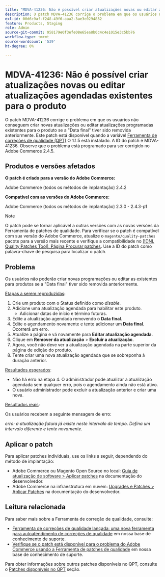 ```yaml
---
title: "MDVA-41236: Não é possível criar atualizações novas ou editar atualizações agendadas existentes para o produto"
description: O patch MDVA-41236 corrige o problema em que os usuários não conseguem criar novas atualizações ou editar atualizações programadas existentes para o produto se a "Data final" tiver sido removida anteriormente. Este patch está disponível quando a [Ferramenta de correções de qualidade (QPT)](https://devdocs.magento.com/guides/v2.4/comp-mgr/patching.html#mqp) 1.1.5 está instalada. A ID do patch é MDVA-41236. Observe que o problema está programado para ser corrigido no Adobe Commerce 2.4.5.
exl-id: 00d6c0af-f248-49f6-aaa2-3ae3c0294832
feature: Products, Staging
role: Admin
source-git-commit: 958179e0f3efe08e65ea8b0c4c4e1015e3c5bb76
workflow-type: tm+mt
source-wordcount: '539'
ht-degree: 0%

---
```


# MDVA-41236: Não é possível criar atualizações novas ou editar atualizações agendadas existentes para o produto

O patch MDVA-41236 corrige o problema em que os usuários não conseguem criar novas atualizações ou editar atualizações programadas existentes para o produto se a &quot;Data final&quot; tiver sido removida anteriormente. Este patch está disponível quando a variável [Ferramenta de correções de qualidade (QPT)](https://devdocs.magento.com/guides/v2.4/comp-mgr/patching.html#mqp) O 1.1.5 está instalado. A ID do patch é MDVA-41236. Observe que o problema está programado para ser corrigido no Adobe Commerce 2.4.5.

## Produtos e versões afetados

**O patch é criado para a versão do Adobe Commerce:**

Adobe Commerce (todos os métodos de implantação) 2.4.2

**Compatível com as versões do Adobe Commerce:**

Adobe Commerce (todos os métodos de implantação) 2.3.0 - 2.4.3-p1

>[!NOTE]
>
>O patch pode se tornar aplicável a outras versões com as novas versões da Ferramenta de patches de qualidade. Para verificar se o patch é compatível com sua versão do Adobe Commerce, atualize o `magento/quality-patches` pacote para a versão mais recente e verifique a compatibilidade no [[!DNL Quality Patches Tool]: Página Procurar patches](https://devdocs.magento.com/quality-patches/tool.html#patch-grid). Use a ID do patch como palavra-chave de pesquisa para localizar o patch.

## Problema

Os usuários não poderão criar novas programações ou editar as existentes para produtos se a &quot;Data final&quot; tiver sido removida anteriormente.

<u>Etapas a serem reproduzidas</u>:

1. Crie um produto com o Status definido como *disable*.
1. Adicione uma atualização agendada para habilitar este produto.
   * Adicionar datas de início e término futuras.
1. Edite a atualização agendada removendo o **Data final**.
1. Edite o agendamento novamente e tente adicionar um **Data final**. Ocorrerá um erro.
1. Atualize a página e vá novamente para **Editar atualização agendada**.
1. Clique em **Remover da atualização** > **Excluir a atualização**.
1. Agora, você não deve ver a atualização agendada na parte superior da página de edição do produto.
1. Tente criar uma nova atualização agendada que se sobreponha à duração anterior.

<u>Resultados esperados</u>:

* Não há erro na etapa 4. O administrador pode atualizar a atualização agendada sem qualquer erro, pois o agendamento ainda não está ativo.
* O usuário administrador pode excluir a atualização anterior e criar uma nova.

<u>Resultados reais</u>:

Os usuários recebem a seguinte mensagem de erro:

*erro: a atualização futura já existe neste intervalo de tempo. Defina um intervalo diferente e tente novamente.*


## Aplicar o patch

Para aplicar patches individuais, use os links a seguir, dependendo do método de implantação:

* Adobe Commerce ou Magento Open Source no local: [Guia de atualização de software > Aplicar patches](https://devdocs.magento.com/guides/v2.4/comp-mgr/patching/mqp.html) na documentação do desenvolvedor.
* Adobe Commerce na infraestrutura em nuvem: [Upgrades e Patches > Aplicar Patches](https://devdocs.magento.com/cloud/project/project-patch.html) na documentação do desenvolvedor.

## Leitura relacionada

Para saber mais sobre a Ferramenta de correção de qualidade, consulte:

* [Ferramenta de correções de qualidade lançada: uma nova ferramenta para autoatendimento de correções de qualidade](/help/announcements/adobe-commerce-announcements/magento-quality-patches-released-new-tool-to-self-serve-quality-patches.md) em nossa base de conhecimento de suporte.
* [Verifique se o patch está disponível para o problema do Adobe Commerce usando a Ferramenta de patches de qualidade](/help/support-tools/patches-available-in-qpt-tool/check-patch-for-magento-issue-with-magento-quality-patches.md) em nossa base de conhecimento de suporte.

Para obter informações sobre outros patches disponíveis no QPT, consulte o [Patches disponíveis no QPT](https://support.magento.com/hc/en-us/sections/360010506631-Patches-available-in-QPT-tool-) seção.
